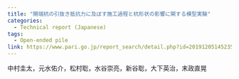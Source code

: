 ```yaml
---
title: "開端杭の引抜き抵抗力に及ぼす施工過程と杭形状の影響に関する模型実験"
categories:
  - Technical report (Japanese)
tags:
  - Open-ended pile
link: https://www.pari.go.jp/report_search/detail.php?id=20191205145235
---
```


中村圭太，元水佑介，松村聡，水谷崇亮，新谷聡，大下英治，末政直晃
